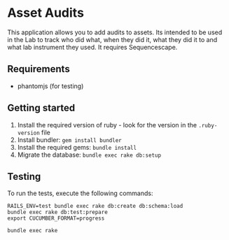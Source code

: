 # Asset Audits

This application allows you to add audits to assets. Its intended to be used in the Lab to track
who did what, when they did it, what they did it to and what lab instrument they used. It requires
Sequencescape.

## Requirements

* phantomjs (for testing)

## Getting started

1. Install the required version of ruby - look for the version in the `.ruby-version` file
1. Install bundler: `gem install bundler`
1. Install the required gems: `bundle install`
1. Migrate the database: `bundle exec rake db:setup`

## Testing

To run the tests, execute the following commands:

    RAILS_ENV=test bundle exec rake db:create db:schema:load
    bundle exec rake db:test:prepare
    export CUCUMBER_FORMAT=progress

    bundle exec rake
